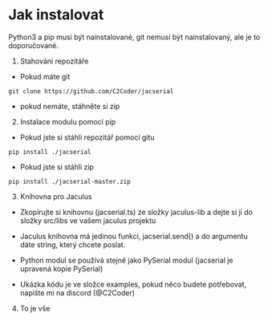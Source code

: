 # Jak instalovat
Python3 a pip musí být nainstalované,
git nemusí být nainstalovaný, ale je to doporučované.

1. Stahování repozitáře

- Pokud máte git
```
git clone https://github.com/C2Coder/jacserial
```

- pokud nemáte, stáhněte si zip

2. Instalace modulu pomocí pip

- Pokud jste si stáhli repozitář pomocí gitu
```
pip install ./jacserial
```

- Pokud jste si stáhli zip
```
pip install ./jacserial-master.zip
```
3. Knihovna pro Jaculus
- Zkopírujte si knihovnu (jacserial.ts) ze složky jaculus-lib a dejte si jí do složky src/libs ve vašem jaculus projektu
- Jaculus knihovna má jedinou funkci, jacserial.send() a do argumentu dáte string, který chcete poslat.

- Python modul se používá stejně jako PySerial modul (jacserial je upravená kopie PySerial)

- Ukázka kódu je ve složce examples, pokud něco budete potřebovat, napište mi na discord (@C2Coder)

4. To je vše

